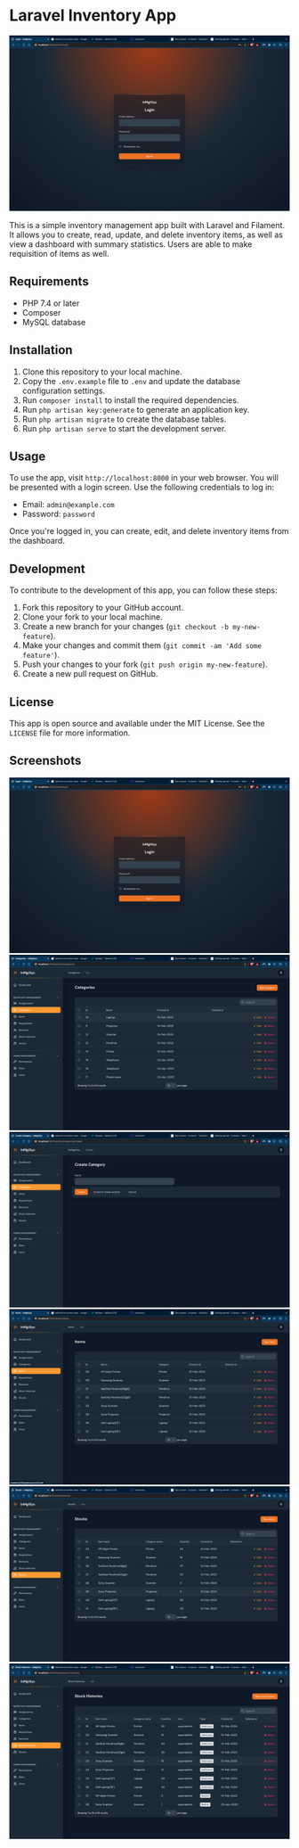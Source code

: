 

<h1>Laravel Inventory App</h1>
	<img src="/screenshots/login.png" alt="Screenshot of the inventory app" />


This is a simple inventory management app built with Laravel and Filament. It allows you to create, read, update, and delete inventory items, as well as view a dashboard with summary statistics. Users are able to make requisition of items as well.

<h2>Requirements</h2>
	<ul>
		<li>PHP 7.4 or later</li>
		<li>Composer</li>
		<li>MySQL database</li>
	</ul>

<h2>Installation</h2>
<ol>
	<li>Clone this repository to your local machine.</li>
		<li>Copy the <code>.env.example</code> file to <code>.env</code> and update the database configuration settings.</li>
		<li>Run <code>composer install</code> to install the required dependencies.</li>
		<li>Run <code>php artisan key:generate</code> to generate an application key.</li>
		<li>Run <code>php artisan migrate</code> to create the database tables.</li>
		<li>Run <code>php artisan serve</code> to start the development server.</li>
	</ol>

<h2>Usage</h2>
To use the app, visit <code>http://localhost:8000</code> in your web browser. You will be presented with a login screen. Use the following credentials to log in:
<ul>
		<li>Email: <code>admin@example.com</code></li>
		<li>Password: <code>password</code></li>
	</ul>
Once you're logged in, you can create, edit, and delete inventory items from the dashboard.

<h2>Development</h2>
To contribute to the development of this app, you can follow these steps:
	<ol>
		<li>Fork this repository to your GitHub account.</li>
		<li>Clone your fork to your local machine.</li>
		<li>Create a new branch for your changes (<code>git checkout -b my-new-feature</code>).</li>
		<li>Make your changes and commit them (<code>git commit -am 'Add some feature'</code>).</li>
		<li>Push your changes to your fork (<code>git push origin my-new-feature</code>).</li>
		<li>Create a new pull request on GitHub.</li>
	</ol>

<h2>License</h2>
	This app is open source and available under the MIT License. See the <code>LICENSE</code> file for more information.
    
<h2>Screenshots</h2>
<div class="row">
  <div class="col-md-6">
    <img src="/screenshots/login.png" alt="Screenshot of the inventory app" />
    <img src="/screenshots/cat.png" alt="Screenshot of the inventory app" />
    <img src="/screenshots/create_cat.png" alt="Screenshot of the inventory app" />
  </div>
  <div class="col-md-6">
    <img src="/screenshots/items.png" alt="Screenshot of the inventory app" />
    <img src="/screenshots/stock.png" alt="Screenshot of the inventory app" />
    <img src="/screenshots/stock_his.png" alt="Screenshot of the inventory app" />
  </div>
</div>

